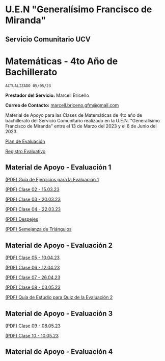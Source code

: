 # U.E.N "Generalísimo Francisco de Miranda"
## Servicio Comunitario UCV

# Matemáticas - 4to Año de Bachillerato

`ACTUALIZADO 05/05/23`

**Prestador del Servicio:** Marcell Briceño

**Correo de Contacto:** marcell.briceno.gfm@gmail.com

Material de Apoyo para las Clases de Matemáticas de 4to año de bachillerato del Servicio Comunitario realizado en la U.E.N. "Generalísimo Francisco de Miranda" entre el 13 de Marzo del 2023 y el 6 de Junio del 2023.

[Plan de Evaluación](https://drive.google.com/file/d/1YRl_j0lRh7vnMinKXTCRAWWnScUARwUR/view?usp=share_link)

[Registro Evaluativo](https://docs.google.com/spreadsheets/d/1HU9LNvpcdXRweshy6iyO9G3VC4Rg-lw3/edit?usp=share_link&ouid=102347422668289452029&rtpof=true&sd=true)

## Material de Apoyo - Evaluación 1

[(PDF) Guía de Ejercicios para la Evaluación 1](https://drive.google.com/file/d/1F4Ro4SoWW2_hDcUEHRp3rHzS4aas2TYT/view?usp=share_link)

[(PDF) Clase 02 - 15.03.23](https://drive.google.com/file/d/10PzF_qtKqlTtVdMGr44AG4w3uAkbfEvV/view?usp=share_link)

[(PDF) Clase 03 - 20.03.23](https://drive.google.com/file/d/1tLFNy1MkF3UsEy-klC6gAQA8oocPn1nU/view?usp=share_link)

[(PDF) Clase 04 - 22.03.23](https://drive.google.com/file/d/1ml_yrKmwHQt8dR6SJvZU0aZENbLbl46A/view?usp=share_link)

[(PDF) Despejes](https://drive.google.com/file/d/1FN2s-PMnTz8spyd4SsTEVYOwXOVLuqPL/view?usp=share_link)

[(PDF) Semejanza de Triángulos](https://drive.google.com/file/d/16-ZNkye-NDUQN7W-eQHlmNR7BLE5uwjy/view?usp=share_link)

## Material de Apoyo - Evaluación 2

[(PDF) Clase 05 - 10.04.23](https://drive.google.com/file/d/1u639TlNLVuXP7xIsCyBcYq9YVNBSjhqY/view?usp=share_link)

[(PDF) Clase 06 - 12.04.23](https://drive.google.com/file/d/1eOKHGBFm8u9yCeL5cFiB_fsQbsA89sIJ/view?usp=share_link)

[(PDF) Clase 07 - 26.04.23](https://drive.google.com/file/d/1DqccjWhhr3RL4-6AV1wkElY7-RlVca5o/view?usp=share_link)

[(PDF) Clase 08 - 03.05.23](https://drive.google.com/file/d/1lLmmuOQc2vQ5ywq5z1VfVAtLbEVjltKB/view?usp=share_link)

[(PDF) Quía de Estudio para Quiz de la Evaluación 2](https://drive.google.com/file/d/11BhZN5GEOxy2GEgpTILoRAeAsbeX0TrX/view?usp=share_link)

## Material de Apoyo - Evaluación 3

[(PDF) Clase 09 - 08.05.23](https://drive.google.com/file/d/1Z-oyJrAUuUnHh6g0IhSRJM87M_Bx2TDl/view?usp=share_link)

[(PDF) Clase 10 - 10.05.23](https://drive.google.com/file/d/1_GHAmFpsNHz5Pemcgm9z0B9bGX8i_mpw/view?usp=share_link)

## Material de Apoyo - Evaluación 4
